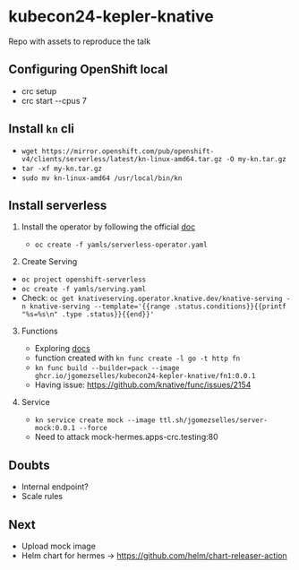 # kubecon24-kepler-knative
Repo with assets to reproduce the talk

## Configuring OpenShift local
* crc setup
* crc start --cpus 7

## Install `kn` cli
   *  `wget https://mirror.openshift.com/pub/openshift-v4/clients/serverless/latest/kn-linux-amd64.tar.gz -O my-kn.tar.gz`
   *  `tar -xf my-kn.tar.gz`
   *  `sudo mv kn-linux-amd64 /usr/local/bin/kn`

## Install serverless
1. Install the operator by following the official [doc](https://docs.openshift.com/serverless/1.31/install/install-serverless-operator.html)
   * `oc create -f yamls/serverless-operator.yaml`
  
2. Create Serving
  * `oc project openshift-serverless`
  * `oc create -f yamls/serving.yaml`
  * Check: `oc get knativeserving.operator.knative.dev/knative-serving -n knative-serving --template='{{range .status.conditions}}{{printf "%s=%s\n" .type .status}}{{end}}'`

3. Functions
   * Exploring [docs](https://docs.openshift.com/serverless/1.31/functions/serverless-functions-getting-started.html)
   * function created with `kn func create -l go -t http fn`
   * `kn func build --builder=pack --image ghcr.io/jgomezselles/kubecon24-kepler-knative/fn1:0.0.1`
   * Having issue: https://github.com/knative/func/issues/2154

4. Service
   * `kn service create mock --image ttl.sh/jgomezselles/server-mock:0.0.1 --force`
   * Need to attack mock-hermes.apps-crc.testing:80

## Doubts
* Internal endpoint?
* Scale rules

## Next
* Upload mock image
* Helm chart for hermes -> https://github.com/helm/chart-releaser-action